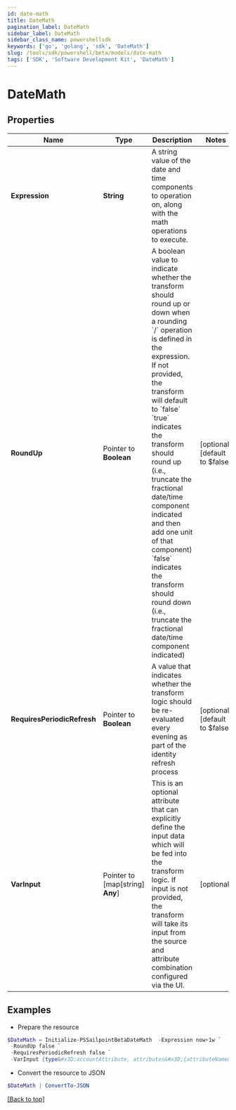 ```yaml
---
id: date-math
title: DateMath
pagination_label: DateMath
sidebar_label: DateMath
sidebar_class_name: powershellsdk
keywords: ['go', 'golang', 'sdk', 'DateMath'] 
slug: /tools/sdk/powershell/beta/models/date-math
tags: ['SDK', 'Software Development Kit', 'DateMath']
---
```



# DateMath

## Properties

Name | Type | Description | Notes
------------ | ------------- | ------------- | -------------
**Expression** |  **String** | A string value of the date and time components to operation on, along with the math operations to execute.  | 
**RoundUp** |  Pointer to **Boolean** | A boolean value to indicate whether the transform should round up or down when a rounding &#x60;/&#x60; operation is defined in the expression.    If not provided, the transform will default to &#x60;false&#x60;   &#x60;true&#x60; indicates the transform should round up (i.e., truncate the fractional date/time component indicated and then add one unit of that component)   &#x60;false&#x60; indicates the transform should round down (i.e., truncate the fractional date/time component indicated)  | [optional] [default to $false]
**RequiresPeriodicRefresh** |  Pointer to **Boolean** | A value that indicates whether the transform logic should be re-evaluated every evening as part of the identity refresh process | [optional] [default to $false]
**VarInput** |  Pointer to [map[string] **Any**] | This is an optional attribute that can explicitly define the input data which will be fed into the transform logic. If input is not provided, the transform will take its input from the source and attribute combination configured via the UI. | [optional] 

## Examples

- Prepare the resource
```powershell
$DateMath = Initialize-PSSailpointBetaDateMath  -Expression now+1w `
 -RoundUp false `
 -RequiresPeriodicRefresh false `
 -VarInput {type&#x3D;accountAttribute, attributes&#x3D;{attributeName&#x3D;first_name, sourceName&#x3D;Source}}
```

- Convert the resource to JSON
```powershell
$DateMath | ConvertTo-JSON
```


[[Back to top]](#) 

